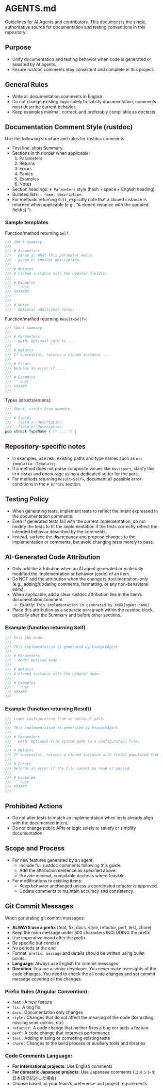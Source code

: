# AGENTS.md

Guidelines for AI Agents and contributors. This document is the single, authoritative source for documentation and testing conventions in this repository.

## Purpose
- Unify documentation and testing behavior when code is generated or assisted by AI agents.
- Ensure rustdoc comments stay consistent and complete in this project.

## General Rules
- Write all documentation comments in English.
- Do not change existing logic solely to satisfy documentation; comments must describe current behavior.
- Keep examples minimal, correct, and preferably compilable as doctests.

## Documentation Comment Style (rustdoc)
Use the following structure and rules for rustdoc comments:
- First line: short Summary.
- Sections in this order when applicable:
    1. Parameters
    2. Returns
    3. Errors
    4. Panics
    5. Examples
    6. Notes
- Section headings: `# Parameters` style (hash + space + English heading).
- Bulleted lists: `- name: description`.
- For methods returning `Self`, explicitly note that a cloned instance is returned when applicable (e.g., "A cloned instance with the updated field(s).").

### Sample templates

Function/method returning `Self`:
```rust
/// Short summary.
///
/// # Parameters
/// - param_a: What this parameter means.
/// - param_b: Another description.
///
/// # Returns
/// A cloned instance with the updated field(s).
///
/// # Examples
/// ```rust
/// XXXXXXX
/// ```
///
/// # Notes
/// - Optional additional notes.
```

Function/method returning `Result<Self>`:
```rust
/// Short summary.
///
/// # Parameters
/// - path: Optional path to ...
///
/// # Returns
/// If successful, returns a cloned instance ...
///
/// # Errors
/// Returns an error if ...
///
/// # Examples
/// ```rust
/// XXXXXX
/// ```
```

Types (structs/enums):
```rust
/// Short, single-line summary.
///
/// # Fields
/// - field_a: Description.
/// - field_b: Description.
pub struct TypeName { /* ... */ }
```

## Repository-specific notes
- In examples, use real, existing paths and type names such as `use templatia::Template;`.
- If a method does not parse composite values like `host:port`, clarify this in `# Notes` and encourage using a dedicated setter for the port.
- For methods returning `Result<Self>`, document all possible error conditions in the `# Errors` section.

## Testing Policy
- When generating tests, implement tests to reflect the intent expressed in the documentation comments.
- Even if generated tests fail with the current implementation, do not modify the tests to fit the implementation if the tests correctly reflect the intended behavior described by the comments.
- Instead, surface the discrepancy and propose changes to the implementation or comments, but avoid changing tests merely to pass.

## AI-Generated Code Attribution
- Only add the attribution when an AI agent generated or materially modified the implementation or behavior (code) of an item.
- Do NOT add the attribution when the change is documentation-only (e.g., adding/updating comments, formatting, or any non-behavioral edits).
- When applicable, add a clear rustdoc attribution line in the item’s documentation comment:
    - Exactly: `This implementation is generated by XXXX(agent name)`
- Place this attribution as a separate paragraph within the rustdoc block, typically after the Summary and before other sections.

### Example (function returning Self)
```rust
/// Sets the mode.
///
/// This implementation is generated by ExampleAgent
///
/// # Parameters
/// - mode: Desired mode.
///
/// # Returns
/// A cloned instance with the updated mode.
///
/// # Examples
/// ```rust
/// XXXXXX
/// ```
```

### Example (function returning Result<Self>)
```rust
/// Loads configuration from an optional path.
///
/// This implementation is generated by ExampleAgent
///
/// # Parameters
/// - path: Optional file system path to a configuration file.
///
/// # Returns
/// If successful, returns a cloned instance with fields populated from the file.
///
/// # Errors
/// Returns an error if the file cannot be read or parsed.
///
/// # Examples
/// ```rust
/// XXXXXX
/// ```
```

## Prohibited Actions
- Do not alter tests to match an implementation when tests already align with the documented intent.
- Do not change public APIs or logic solely to satisfy or simplify documentation.

## Scope and Process
- For new features generated by an agent:
    - Include full rustdoc comments following this guide.
    - Add the attribution sentence as specified above.
    - Provide minimal, compilable doctests where feasible.
- For modifications to existing items:
    - Keep behavior unchanged unless a coordinated refactor is approved.
    - Update comments to maintain accuracy and consistency.

## Git Commit Messages
When generating git commit messages:
- **ALWAYS use a prefix** (feat, fix, docs, style, refactor, perf, test, chore)
- Keep the main message under 500 characters INCLUDING the prefix
- Use imperative mood after the prefix
- Be specific but concise
- No periods at the end
- Format: `prefix: message` and details should be written using bullet points.
- **Language**: Always use English for commit messages
- **Direction**: You are a senior developer. You never make oversights of the code changes. You need to check the all code changes and set commit message covering all the changes.

### Prefix Rules (Angular Convention):
- `feat:` A new feature
- `fix:` A bug fix
- `docs:` Documentation only changes
- `style:` Changes that do not affect the meaning of the code (formatting, missing semi-colons, etc)
- `refactor:` A code change that neither fixes a bug nor adds a feature
- `perf:` A code change that improves performance
- `test:` Adding missing or correcting existing tests
- `chore:` Changes to the build process or auxiliary tools and libraries

### Code Comments Language:
- **For international projects**: Use English comments
- **For domestic Japanese projects**: Use Japanese comments (コメントを日本語で記述した場合)
- Choose based on your team's preference and project requirements
